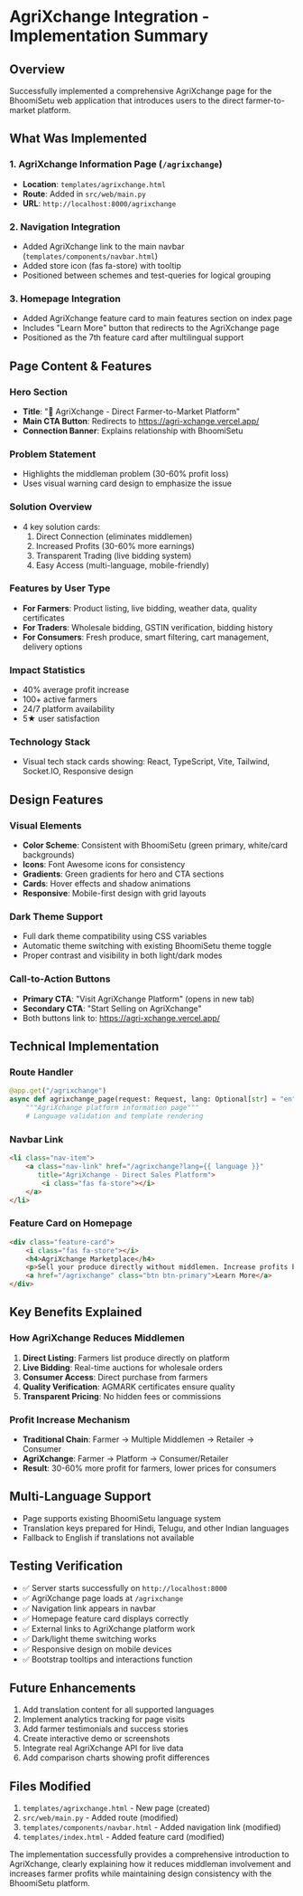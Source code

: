 # AgriXchange Integration - Implementation Summary

## Overview
Successfully implemented a comprehensive AgriXchange page for the BhoomiSetu web application that introduces users to the direct farmer-to-market platform.

## What Was Implemented

### 1. AgriXchange Information Page (`/agrixchange`)
- **Location**: `templates/agrixchange.html`
- **Route**: Added in `src/web/main.py` 
- **URL**: `http://localhost:8000/agrixchange`

### 2. Navigation Integration
- Added AgriXchange link to the main navbar (`templates/components/navbar.html`)
- Added store icon (fas fa-store) with tooltip
- Positioned between schemes and test-queries for logical grouping

### 3. Homepage Integration
- Added AgriXchange feature card to main features section on index page
- Includes "Learn More" button that redirects to the AgriXchange page
- Positioned as the 7th feature card after multilingual support

## Page Content & Features

### Hero Section
- **Title**: "🌾 AgriXchange - Direct Farmer-to-Market Platform"
- **Main CTA Button**: Redirects to https://agri-xchange.vercel.app/
- **Connection Banner**: Explains relationship with BhoomiSetu

### Problem Statement
- Highlights the middleman problem (30-60% profit loss)
- Uses visual warning card design to emphasize the issue

### Solution Overview
- 4 key solution cards:
  1. Direct Connection (eliminates middlemen)
  2. Increased Profits (30-60% more earnings)
  3. Transparent Trading (live bidding system)
  4. Easy Access (multi-language, mobile-friendly)

### Features by User Type
- **For Farmers**: Product listing, live bidding, weather data, quality certificates
- **For Traders**: Wholesale bidding, GSTIN verification, bidding history
- **For Consumers**: Fresh produce, smart filtering, cart management, delivery options

### Impact Statistics
- 40% average profit increase
- 100+ active farmers
- 24/7 platform availability
- 5★ user satisfaction

### Technology Stack
- Visual tech stack cards showing: React, TypeScript, Vite, Tailwind, Socket.IO, Responsive design

## Design Features

### Visual Elements
- **Color Scheme**: Consistent with BhoomiSetu (green primary, white/card backgrounds)
- **Icons**: Font Awesome icons for consistency
- **Gradients**: Green gradients for hero and CTA sections
- **Cards**: Hover effects and shadow animations
- **Responsive**: Mobile-first design with grid layouts

### Dark Theme Support
- Full dark theme compatibility using CSS variables
- Automatic theme switching with existing BhoomiSetu theme toggle
- Proper contrast and visibility in both light/dark modes

### Call-to-Action Buttons
- **Primary CTA**: "Visit AgriXchange Platform" (opens in new tab)
- **Secondary CTA**: "Start Selling on AgriXchange" 
- Both buttons link to: https://agri-xchange.vercel.app/

## Technical Implementation

### Route Handler
```python
@app.get("/agrixchange")
async def agrixchange_page(request: Request, lang: Optional[str] = "en"):
    """AgriXchange platform information page"""
    # Language validation and template rendering
```

### Navbar Link
```html
<li class="nav-item">
    <a class="nav-link" href="/agrixchange?lang={{ language }}"
       title="AgriXchange - Direct Sales Platform">
        <i class="fas fa-store"></i>
    </a>
</li>
```

### Feature Card on Homepage
```html
<div class="feature-card">
    <i class="fas fa-store"></i>
    <h4>AgriXchange Marketplace</h4>
    <p>Sell your produce directly without middlemen. Increase profits by 30-60%.</p>
    <a href="/agrixchange" class="btn btn-primary">Learn More</a>
</div>
```

## Key Benefits Explained

### How AgriXchange Reduces Middlemen
1. **Direct Listing**: Farmers list produce directly on platform
2. **Live Bidding**: Real-time auctions for wholesale orders
3. **Consumer Access**: Direct purchase from farmers
4. **Quality Verification**: AGMARK certificates ensure quality
5. **Transparent Pricing**: No hidden fees or commissions

### Profit Increase Mechanism
- **Traditional Chain**: Farmer → Multiple Middlemen → Retailer → Consumer
- **AgriXchange**: Farmer → Platform → Consumer/Retailer
- **Result**: 30-60% more profit for farmers, lower prices for consumers

## Multi-Language Support
- Page supports existing BhoomiSetu language system
- Translation keys prepared for Hindi, Telugu, and other Indian languages
- Fallback to English if translations not available

## Testing Verification
- ✅ Server starts successfully on `http://localhost:8000`
- ✅ AgriXchange page loads at `/agrixchange`
- ✅ Navigation link appears in navbar
- ✅ Homepage feature card displays correctly
- ✅ External links to AgriXchange platform work
- ✅ Dark/light theme switching works
- ✅ Responsive design on mobile devices
- ✅ Bootstrap tooltips and interactions function

## Future Enhancements
1. Add translation content for all supported languages
2. Implement analytics tracking for page visits
3. Add farmer testimonials and success stories
4. Create interactive demo or screenshots
5. Integrate real AgriXchange API for live data
6. Add comparison charts showing profit differences

## Files Modified
1. `templates/agrixchange.html` - New page (created)
2. `src/web/main.py` - Added route (modified)
3. `templates/components/navbar.html` - Added navigation link (modified)
4. `templates/index.html` - Added feature card (modified)

The implementation successfully provides a comprehensive introduction to AgriXchange, clearly explaining how it reduces middleman involvement and increases farmer profits while maintaining design consistency with the BhoomiSetu platform.
